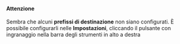 #### Attenzione

Sembra che alcuni **prefissi di destinazione** non siano configurati.
È possibile configurarli nelle **Impostazioni**, cliccando il pulsante con ingranaggio nella barra degli strumenti in alto a destra
